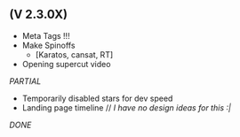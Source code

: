 ## (V 2.3.0X)
- Meta Tags !!!
- Make Spinoffs
    - [Karatos, cansat, RT]
- Opening supercut video

*PARTIAL*
- Temporarily disabled stars for dev speed
- Landing page timeline // *I have no design ideas for this :|*

*DONE*
